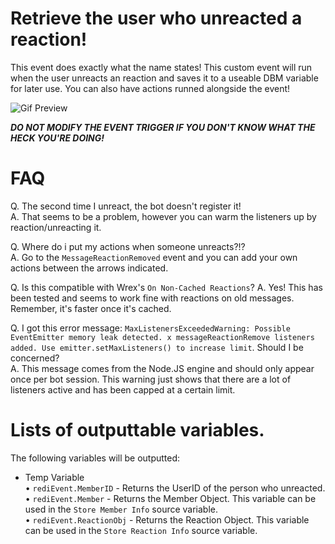 # Retrieve the user who unreacted a reaction!

This event does exactly what the name states! This custom event will run when the user unreacts an reaction and saves it to a useable DBM variable for later use. You can also have actions runned alongside the event!  

![Gif Preview](https://thumbs.gfycat.com/TotalObedientLeafcutterant-size_restricted.gif)

_**DO NOT MODIFY THE EVENT TRIGGER IF YOU DON'T KNOW WHAT THE HECK YOU'RE DOING!**_  

# FAQ

Q. The second time I unreact, the bot doesn't register it!  
A. That seems to be a problem, however you can warm the listeners up by reaction/unreacting it.  

Q. Where do i put my actions when someone unreacts?!?  
A. Go to the `MessageReactionRemoved` event and you can add your own actions between the arrows indicated.  

Q. Is this compatible with Wrex's `On Non-Cached Reactions`?
A. Yes! This has been tested and seems to work fine with reactions on old messages. Remember, it's faster once it's cached.

Q. I got this error message: `MaxListenersExceededWarning: Possible EventEmitter memory leak detected. x messageReactionRemove listeners added. Use emitter.setMaxListeners() to increase limit`. Should I be concerned?  
A. This message comes from the Node.JS engine and should only appear once per bot session. This warning just shows that there are a lot of listeners active and has been capped at a certain limit.  

# Lists of outputtable variables.

The following variables will be outputted:

 - Temp Variable  
	• `rediEvent.MemberID` 		- Returns the UserID of the person who unreacted.  
	• `rediEvent.Member` 		- Returns the Member Object. This variable can be used in the `Store Member Info` source variable.  
	• `rediEvent.ReactionObj`	- Returns the Reaction Object. This variable can be used in the `Store Reaction Info` source variable.
